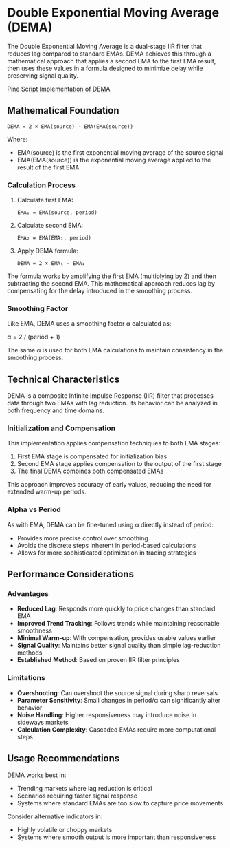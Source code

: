 # Double Exponential Moving Average (DEMA)

The Double Exponential Moving Average is a dual-stage IIR filter that reduces lag compared to standard EMAs. DEMA achieves this through a mathematical approach that applies a second EMA to the first EMA result, then uses these values in a formula designed to minimize delay while preserving signal quality.

[Pine Script Implementation of DEMA](https://github.com/mihakralj/pinescript/blob/main/indicators/trends_IIR/dema.pine)

## Mathematical Foundation

```
DEMA = 2 × EMA(source) - EMA(EMA(source))
```

Where:

- EMA(source) is the first exponential moving average of the source signal
- EMA(EMA(source)) is the exponential moving average applied to the result of the first EMA

### Calculation Process

1. Calculate first EMA:
   ```
   EMA₁ = EMA(source, period)
   ```

2. Calculate second EMA:
   ```
   EMA₂ = EMA(EMA₁, period)
   ```

3. Apply DEMA formula:
   ```
   DEMA = 2 × EMA₁ - EMA₂
   ```

The formula works by amplifying the first EMA (multiplying by 2) and then subtracting the second EMA. This mathematical approach reduces lag by compensating for the delay introduced in the smoothing process.

### Smoothing Factor

Like EMA, DEMA uses a smoothing factor α calculated as:

α = 2 / (period + 1)

The same α is used for both EMA calculations to maintain consistency in the smoothing process.

## Technical Characteristics

DEMA is a composite Infinite Impulse Response (IIR) filter that processes data through two EMAs with lag reduction. Its behavior can be analyzed in both frequency and time domains.

### Initialization and Compensation

This implementation applies compensation techniques to both EMA stages:

1. First EMA stage is compensated for initialization bias
2. Second EMA stage applies compensation to the output of the first stage
3. The final DEMA combines both compensated EMAs

This approach improves accuracy of early values, reducing the need for extended warm-up periods.

### Alpha vs Period

As with EMA, DEMA can be fine-tuned using α directly instead of period:

- Provides more precise control over smoothing
- Avoids the discrete steps inherent in period-based calculations
- Allows for more sophisticated optimization in trading strategies

## Performance Considerations

### Advantages

- **Reduced Lag**: Responds more quickly to price changes than standard EMA
- **Improved Trend Tracking**: Follows trends while maintaining reasonable smoothness
- **Minimal Warm-up**: With compensation, provides usable values earlier
- **Signal Quality**: Maintains better signal quality than simple lag-reduction methods
- **Established Method**: Based on proven IIR filter principles

### Limitations

- **Overshooting**: Can overshoot the source signal during sharp reversals
- **Parameter Sensitivity**: Small changes in period/α can significantly alter behavior
- **Noise Handling**: Higher responsiveness may introduce noise in sideways markets
- **Calculation Complexity**: Cascaded EMAs require more computational steps

## Usage Recommendations

DEMA works best in:
- Trending markets where lag reduction is critical
- Scenarios requiring faster signal response
- Systems where standard EMAs are too slow to capture price movements

Consider alternative indicators in:
- Highly volatile or choppy markets
- Systems where smooth output is more important than responsiveness
